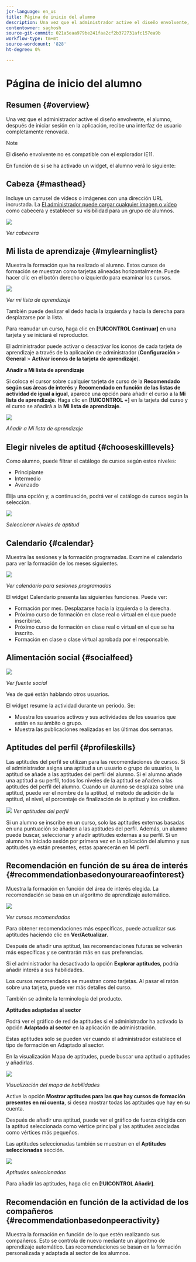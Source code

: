 ```yaml
---
jcr-language: en_us
title: Página de inicio del alumno
description: Una vez que el administrador active el diseño envolvente, el alumno, después de iniciar sesión en la aplicación, recibe una interfaz de usuario completamente renovada.
contentowner: saghosh
source-git-commit: 021a5eaa979be241faa2cf2b372731afc157ea9b
workflow-type: tm+mt
source-wordcount: '828'
ht-degree: 0%

---
```




# Página de inicio del alumno

## Resumen {#overview}

Una vez que el administrador active el diseño envolvente, el alumno, después de iniciar sesión en la aplicación, recibe una interfaz de usuario completamente renovada.

>[!NOTE]
>
>El diseño envolvente no es compatible con el explorador IE11.

En función de si se ha activado un widget, el alumno verá lo siguiente:

## Cabeza {#masthead}

Incluye un carrusel de vídeos o imágenes con una dirección URL incrustada. La [El administrador puede cargar cualquier imagen o vídeo](../../administrators/feature-summary/announcements.md#masthead) como cabecera y establecer su visibilidad para un grupo de alumnos.

![](assets/learner-masthead.png)

*Ver cabecera*

## Mi lista de aprendizaje {#mylearninglist}

Muestra la formación que ha realizado el alumno. Estos cursos de formación se muestran como tarjetas alineadas horizontalmente. Puede hacer clic en el botón derecho o izquierdo para examinar los cursos.

![](assets/learner-my-learning-list.png)

*Ver mi lista de aprendizaje*

También puede deslizar el dedo hacia la izquierda y hacia la derecha para desplazarse por la lista.

Para reanudar un curso, haga clic en **[!UICONTROL Continuar]** en una tarjeta y se iniciará el reproductor.

El administrador puede activar o desactivar los iconos de cada tarjeta de aprendizaje a través de la aplicación de administrador (**Configuración** > **General** > **Activar iconos de la tarjeta de aprendizaje**).

**Añadir a Mi lista de aprendizaje**

Si coloca el cursor sobre cualquier tarjeta de curso de la **Recomendado según sus áreas de interés** y **Recomendado en función de las listas de actividad de igual a igual**, aparece una opción para añadir el curso a la **Mi lista de aprendizaje**. Haga clic en **[!UICONTROL +]** en la tarjeta del curso y el curso se añadirá a la **Mi lista de aprendizaje**.

![](assets/add-my-learning.png)

*Añadir a Mi lista de aprendizaje*

## Elegir niveles de aptitud {#chooseskilllevels}

Como alumno, puede filtrar el catálogo de cursos según estos niveles:

* Principiante
* Intermedio
* Avanzado

Elija una opción y, a continuación, podrá ver el catálogo de cursos según la selección.

![](assets/skill-levels.png)

*Seleccionar niveles de aptitud*

## Calendario {#calendar}

Muestra las sesiones y la formación programadas. Examine el calendario para ver la formación de los meses siguientes.

![](assets/learner-calendar.png)

*Ver calendario para sesiones programadas*

El widget Calendario presenta las siguientes funciones. Puede ver:

* Formación por mes. Desplazarse hacia la izquierda o la derecha.
* Próximo curso de formación en clase real o virtual en el que puede inscribirse.
* Próximo curso de formación en clase real o virtual en el que se ha inscrito.
* Formación en clase o clase virtual aprobada por el responsable.

## Alimentación social {#socialfeed}

![](assets/social-feed.png)

*Ver fuente social*

Vea de qué están hablando otros usuarios.

El widget resume la actividad durante un período. Se:

* Muestra los usuarios activos y sus actividades de los usuarios que están en su ámbito o grupo.
* Muestra las publicaciones realizadas en las últimas dos semanas.

## Aptitudes del perfil {#profileskills}

Las aptitudes del perfil se utilizan para las recomendaciones de cursos. Si el administrador asigna una aptitud a un usuario o grupo de usuarios, la aptitud se añade a las aptitudes del perfil del alumno. Si el alumno añade una aptitud a su perfil, todos los niveles de la aptitud se añaden a las aptitudes del perfil del alumno. Cuando un alumno se desplaza sobre una aptitud, puede ver el nombre de la aptitud, el método de adición de la aptitud, el nivel, el porcentaje de finalización de la aptitud y los créditos.

![](assets/profile-skills.png)
*Ver aptitudes del perfil*

Si un alumno se inscribe en un curso, solo las aptitudes externas basadas en una puntuación se añaden a las aptitudes del perfil. Además, un alumno puede buscar, seleccionar y añadir aptitudes externas a su perfil. Si un alumno ha iniciado sesión por primera vez en la aplicación del alumno y sus aptitudes ya están presentes, estas aparecerán en Mi perfil.

## Recomendación en función de su área de interés {#recommendationbasedonyourareaofinterest}

Muestra la formación en función del área de interés elegida. La recomendación se basa en un algoritmo de aprendizaje automático.

![](assets/learner-recommendation.png)

*Ver cursos recomendados*

Para obtener recomendaciones más específicas, puede actualizar sus aptitudes haciendo clic en **Ver/Actualizar**.

Después de añadir una aptitud, las recomendaciones futuras se volverán más específicas y se centrarán más en sus preferencias.

Si el administrador ha desactivado la opción **Explorar aptitudes**, podría añadir interés a sus habilidades.

Los cursos recomendados se muestran como tarjetas. Al pasar el ratón sobre una tarjeta, puede ver más detalles del curso.

También se admite la terminología del producto.

**Aptitudes adaptadas al sector**

Podrá ver el gráfico de red de aptitudes si el administrador ha activado la opción **Adaptado al sector** en la aplicación de administración.

Estas aptitudes solo se pueden ver cuando el administrador establece el tipo de formación en Adaptado al sector.

En la visualización Mapa de aptitudes, puede buscar una aptitud o aptitudes y añadirlas.

![](assets/learner-add-industry-skills.png)

*Visualización del mapa de habilidades*

Active la opción **Mostrar aptitudes para las que hay cursos de formación presentes en mi cuenta**, si desea mostrar todas las aptitudes que hay en su cuenta.

Después de añadir una aptitud, puede ver el gráfico de fuerza dirigida con la aptitud seleccionada como vértice principal y las aptitudes asociadas como vértices más pequeños.

Las aptitudes seleccionadas también se muestran en el **Aptitudes seleccionadas** sección.

![](assets/learner-add-industry-skills-1.png)

*Aptitudes seleccionadas*

Para añadir las aptitudes, haga clic en **[!UICONTROL Añadir]**.

## Recomendación en función de la actividad de los compañeros {#recommendationbasedonpeeractivity}

Muestra la formación en función de lo que estén realizando sus compañeros. Esto se controla de nuevo mediante un algoritmo de aprendizaje automático. Las recomendaciones se basan en la formación personalizada y adaptada al sector de los alumnos.
